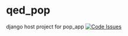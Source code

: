 # qed_pop
django host project for pop_app
[![Code Issues](https://www.quantifiedcode.com/api/v1/project/02bec82a7b434cabb9834063f55121e2/badge.svg)](https://www.quantifiedcode.com/app/project/02bec82a7b434cabb9834063f55121e2)
